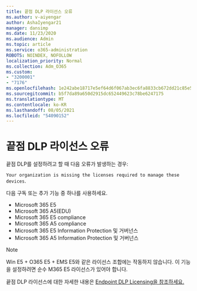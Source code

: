 ```yaml
---
title: 끝점 DLP 라이선스 오류
ms.author: v-aiyengar
author: AshaIyengar21
manager: dansimp
ms.date: 11/23/2020
ms.audience: Admin
ms.topic: article
ms.service: o365-administration
ROBOTS: NOINDEX, NOFOLLOW
localization_priority: Normal
ms.collection: Adm_O365
ms.custom:
- "3200001"
- "7176"
ms.openlocfilehash: 1e242abe18717e5ef64d6f067ab3ec6fa8833cb672dd21c85e577ce640240ba0
ms.sourcegitcommit: b5f7da89a650d2915dc652449623c78be6247175
ms.translationtype: MT
ms.contentlocale: ko-KR
ms.lasthandoff: 08/05/2021
ms.locfileid: "54090152"
---
```

# <a name="endpoint-dlp-licensing-error"></a>끝점 DLP 라이선스 오류

끝점 DLP를 설정하려고 할 때 다음 오류가 발생하는 경우:

`Your organization is missing the licenses required to manage these devices`.

다음 구독 또는 추가 기능 중 하나를 사용하세요.

- Microsoft 365 E5
- Microsoft 365 A5(EDU)
- Microsoft 365 E5 compliance
- Microsoft 365 A5 compliance
- Microsoft 365 E5 Information Protection 및 거버넌스
- Microsoft 365 A5 Information Protection 및 거버넌스

> [!NOTE]
> Win E5 + O365 E5 + EMS E5와 같은 라이선스 조합에는 작동하지 않습니다. 이 기능을 설정하려면 순수 M365 E5 라이선스가 있어야 합니다.

끝점 DLP 라이선스에 대한 자세한 내용은 [Endpoint DLP Licensing을 참조하세요.](https://docs.microsoft.com/microsoft-365/compliance/endpoint-dlp-getting-started#onboarding-devices-into-device-management)

